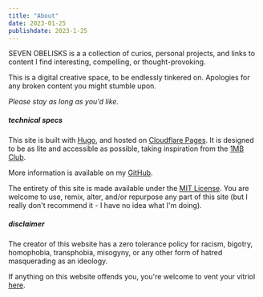 ```yaml
---
title: "About"
date: 2023-01-25
publishdate: 2023-1-25
---
```


SEVEN OBELISKS is a a collection of curios, personal projects, and links to content I find interesting, compelling, or thought-provoking.

This is a digital creative space, to be endlessly tinkered on. Apologies for any broken content you might stumble upon.

*Please stay as long as you'd like.*

##### technical specs

This site is built with [Hugo](https://gohugo.io/), and hosted on [Cloudflare Pages](https://pages.cloudflare.com/). It is designed to be as lite and accessible as possible, taking inspiration from  the [1MB Club](https://1mb.club/).

More information is available on my [GitHub](https://github.com/seven-obelisks/seven-obelisks).

The entirety of this site is made available under the [MIT License](https://opensource.org/licenses/MIT). You are welcome to use, remix, alter, and/or repurpose any part of this site (but I really don't recommend it - I have no idea what I'm doing).

##### disclaimer

The creator of this website has a zero tolerance policy for racism, bigotry, homophobia, transphobia, misogyny, or any other form of hatred masquerading as an ideology.

If anything on this website offends you, you're welcome to vent your vitriol [here](/futility.html).


